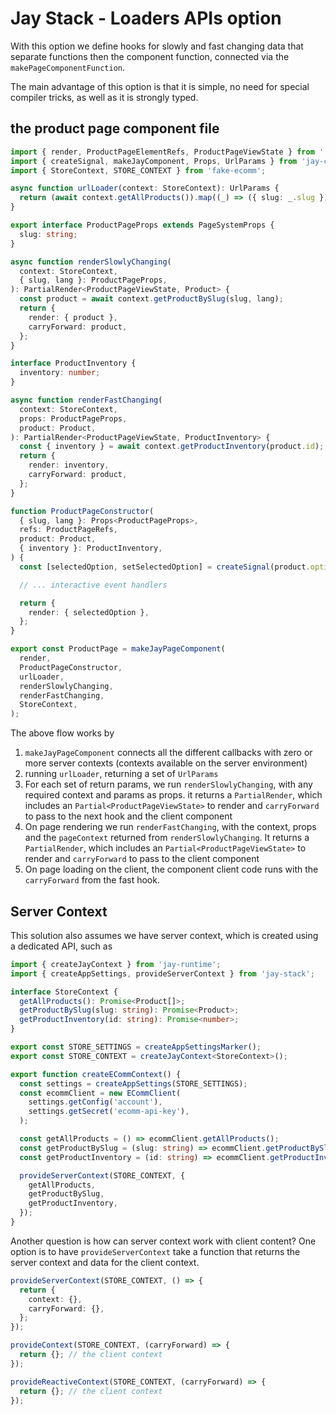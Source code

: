 # Jay Stack - Loaders APIs option

With this option we define hooks for slowly and fast changing data that separate functions then the component function,
connected via the `makePageComponentFunction`.

The main advantage of this option is that it is simple, no need for special compiler tricks,
as well as it is strongly typed.

## the product page component file

```typescript
import { render, ProductPageElementRefs, ProductPageViewState } from './product-page.jay-html';
import { createSignal, makeJayComponent, Props, UrlParams } from 'jay-component';
import { StoreContext, STORE_CONTEXT } from 'fake-ecomm';

async function urlLoader(context: StoreContext): UrlParams {
  return (await context.getAllProducts()).map((_) => ({ slug: _.slug }));
}

export interface ProductPageProps extends PageSystemProps {
  slug: string;
}

async function renderSlowlyChanging(
  context: StoreContext,
  { slug, lang }: ProductPageProps,
): PartialRender<ProductPageViewState, Product> {
  const product = await context.getProductBySlug(slug, lang);
  return {
    render: { product },
    carryForward: product,
  };
}

interface ProductInventory {
  inventory: number;
}

async function renderFastChanging(
  context: StoreContext,
  props: ProductPageProps,
  product: Product,
): PartialRender<ProductPageViewState, ProductInventory> {
  const { inventory } = await context.getProductInventory(product.id);
  return {
    render: inventory,
    carryForward: product,
  };
}

function ProductPageConstructor(
  { slug, lang }: Props<ProductPageProps>,
  refs: ProductPageRefs,
  product: Product,
  { inventory }: ProductInventory,
) {
  const [selectedOption, setSelectedOption] = createSignal(product.options[0].key);

  // ... interactive event handlers

  return {
    render: { selectedOption },
  };
}

export const ProductPage = makeJayPageComponent(
  render,
  ProductPageConstructor,
  urlLoader,
  renderSlowlyChanging,
  renderFastChanging,
  StoreContext,
);
```

The above flow works by

1. `makeJayPageComponent` connects all the different callbacks with zero or more server contexts
   (contexts available on the server environment)
2. running `urlLoader`, returning a set of `UrlParams`
3. For each set of return params, we run `renderSlowlyChanging`, with any required context and params as props.
   it returns a `PartialRender`, which includes an `Partial<ProductPageViewState>` to render and `carryForward` to pass
   to the next hook and the client component
4. On page rendering we run `renderFastChanging`, with the context, props and the `pageContext` returned from `renderSlowlyChanging`.
   It returns a `PartialRender`, which includes an `Partial<ProductPageViewState>` to render and `carryForward` to pass
   to the client component
5. On page loading on the client, the component client code runs with the `carryForward` from the fast hook.

## Server Context

This solution also assumes we have server context, which is created using a dedicated API,
such as

```typescript
import { createJayContext } from 'jay-runtime';
import { createAppSettings, provideServerContext } from 'jay-stack';

interface StoreContext {
  getAllProducts(): Promise<Product[]>;
  getProductBySlug(slug: string): Promise<Product>;
  getProductInventory(id: string): Promise<number>;
}

export const STORE_SETTINGS = createAppSettingsMarker();
export const STORE_CONTEXT = createJayContext<StoreContext>();

export function createECommContext() {
  const settings = createAppSettings(STORE_SETTINGS);
  const ecommClient = new ECommClient(
    settings.getConfig('account'),
    settings.getSecret('ecomm-api-key'),
  );

  const getAllProducts = () => ecommClient.getAllProducts();
  const getProductBySlug = (slug: string) => ecommClient.getProductBySlug(slug);
  const getProductInventory = (id: string) => ecommClient.getProductInventory(id);

  provideServerContext(STORE_CONTEXT, {
    getAllProducts,
    getProductBySlug,
    getProductInventory,
  });
}
```

Another question is how can server context work with client content?
One option is to have `provideServerContext` take a function that returns
the server context and data for the client context.

```typescript
provideServerContext(STORE_CONTEXT, () => {
  return {
    context: {},
    carryForward: {},
  };
});

provideContext(STORE_CONTEXT, (carryForward) => {
  return {}; // the client context
});

provideReactiveContext(STORE_CONTEXT, (carryForward) => {
  return {}; // the client context
});
```
